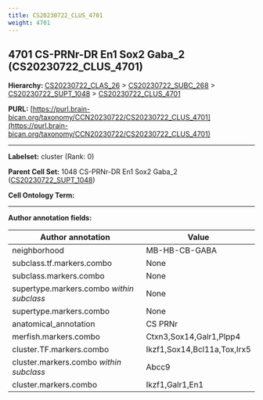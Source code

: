 ```yaml
---
title: CS20230722_CLUS_4701
weight: 4701
---
```

## 4701 CS-PRNr-DR En1 Sox2 Gaba_2 (CS20230722_CLUS_4701)
<b>Hierarchy: </b>
[CS20230722_CLAS_26](../CS20230722_CLAS_26) >
[CS20230722_SUBC_268](../CS20230722_SUBC_268) >
[CS20230722_SUPT_1048](../CS20230722_SUPT_1048) >
[CS20230722_CLUS_4701](../CS20230722_CLUS_4701)

**PURL:** [https://purl.brain-bican.org/taxonomy/CCN20230722/CS20230722_CLUS_4701](https://purl.brain-bican.org/taxonomy/CCN20230722/CS20230722_CLUS_4701)

---


**Labelset:** cluster (Rank: 0)

**Parent Cell Set:** 1048 CS-PRNr-DR En1 Sox2 Gaba_2 ([CS20230722_SUPT_1048](../CS20230722_SUPT_1048))



**Cell Ontology Term:** 

[MARKER GENES.]: #


---

[TRANSFERRED ANNOTATIONS.]: #


[AUTHOR ANNOTATION FIELDS.]: #


**Author annotation fields:**

| Author annotation | Value |
|-------------------|-------|
|neighborhood|MB-HB-CB-GABA|
|subclass.tf.markers.combo|None|
|subclass.markers.combo|None|
|supertype.markers.combo _within subclass_|None|
|supertype.markers.combo|None|
|anatomical_annotation|CS PRNr|
|merfish.markers.combo|Ctxn3,Sox14,Galr1,Plpp4|
|cluster.TF.markers.combo|Ikzf1,Sox14,Bcl11a,Tox,Irx5|
|cluster.markers.combo _within subclass_|Abcc9|
|cluster.markers.combo|Ikzf1,Galr1,En1|
